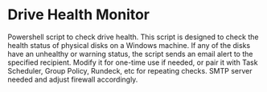 # Drive Health Monitor
 Powershell script to check drive health.
This script is designed to check the health status of physical disks on a Windows machine. If any of the disks have an unhealthy or warning status, the script sends an email alert to the specified recipient.  Modify it for one-time use if needed, or pair it with Task Scheduler, Group Policy, Rundeck, etc for repeating checks.  SMTP server needed and adjust firewall accordingly.